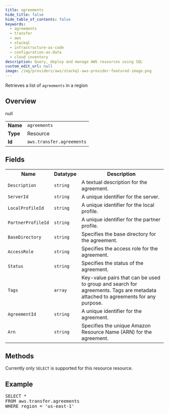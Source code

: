 ```yaml
---
title: agreements
hide_title: false
hide_table_of_contents: false
keywords:
  - agreements
  - transfer
  - aws
  - stackql
  - infrastructure-as-code
  - configuration-as-data
  - cloud inventory
description: Query, deploy and manage AWS resources using SQL
custom_edit_url: null
image: /img/providers/aws/stackql-aws-provider-featured-image.png
---
```

Retrieves a list of <code>agreements</code> in a region

## Overview
<table><tbody>
<tr><td><b>Name</b></td><td><code>agreements</code></td></tr>
<tr><td><b>Type</b></td><td>Resource</td></tr>
null
<tr><td><b>Id</b></td><td><code>aws.transfer.agreements</code></td></tr>
</tbody></table>

## Fields
<table><tbody>
<tr><th>Name</th><th>Datatype</th><th>Description</th></tr>
<tr><td><code>Description</code></td><td><code>string</code></td><td>A textual description for the agreement.</td></tr><tr><td><code>ServerId</code></td><td><code>string</code></td><td>A unique identifier for the server.</td></tr><tr><td><code>LocalProfileId</code></td><td><code>string</code></td><td>A unique identifier for the local profile.</td></tr><tr><td><code>PartnerProfileId</code></td><td><code>string</code></td><td>A unique identifier for the partner profile.</td></tr><tr><td><code>BaseDirectory</code></td><td><code>string</code></td><td>Specifies the base directory for the agreement.</td></tr><tr><td><code>AccessRole</code></td><td><code>string</code></td><td>Specifies the access role for the agreement.</td></tr><tr><td><code>Status</code></td><td><code>string</code></td><td>Specifies the status of the agreement.</td></tr><tr><td><code>Tags</code></td><td><code>array</code></td><td>Key-value pairs that can be used to group and search for agreements. Tags are metadata attached to agreements for any purpose.</td></tr><tr><td><code>AgreementId</code></td><td><code>string</code></td><td>A unique identifier for the agreement.</td></tr><tr><td><code>Arn</code></td><td><code>string</code></td><td>Specifies the unique Amazon Resource Name (ARN) for the agreement.</td></tr>
</tbody></table>

## Methods
Currently only <code>SELECT</code> is supported for this resource resource.

## Example
<pre>
SELECT * 
FROM aws.transfer.agreements
WHERE region = 'us-east-1'
</pre>
